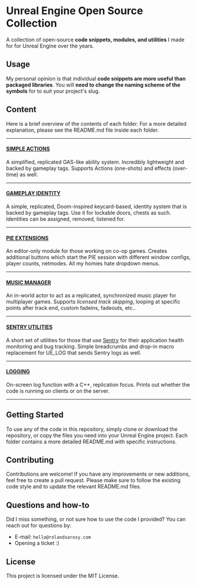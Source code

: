 # Unreal Engine Open Source Collection
A collection of open-source **code snippets, modules, and utilities** I made for for Unreal Engine over the years.

## Usage
My personal opinion is that individual **code snippets are more useful than packaged libraries**. You will **need to change the naming scheme of the symbols** for to suit your project's slug.

## Content
Here is a brief overview of the contents of each folder. For a more detailed explanation, please see the README.md file inside each folder.

---
#### [SIMPLE ACTIONS](SimpleActions)
A simplified, replicated GAS-like ability system. Incredibly lightweight and backed by gameplay tags. Supports Actions (one-shots) and effects (over-time) as well.

---
#### [GAMEPLAY IDENTITY](GameplayIdentity)
A simple, replicated, Doom-inspired keycard-based, identity system that is backed by gameplay tags. Use it for lockable doors, chests as such. Identities can be assigned, removed, listened for.

---
#### [PIE EXTENSIONS](PIEExtensions)
An editor-only module for those working on co-op games. Creates additional buttons which start the PIE session with different window configs, player counts, netmodes. All my homies hate dropdown menus.

---
#### [MUSIC MANAGER](MusicManager)
An in-world actor to act as a replicated, synchronized music player for multiplayer games. Supports _licensed track skipping_, looping at specific points after track end, custom fadeins, fadeouts, etc..

---
#### [SENTRY UTILITIES](SentryUtilities)
A short set of utilities for those that use [Sentry](https://sentry.io/) for their application health monitoring and bug tracking. Simple breadcrumbs and drop-in macro replacement for UE_LOG that sends Sentry logs as well.

---
#### [LOGGING](Logging)
On-screen log function with a C++, replication focus. Prints out whether the code is running on clients or on the server.

---
## Getting Started
To use any of the code in this repository, simply clone or download the repository, or copy the files you need into your Unreal Engine project. Each folder contains a more detailed README.md with specific instructions.

## Contributing
Contributions are welcome! If you have any improvements or new additions, feel free to create a pull request. Please make sure to follow the existing code style and to update the relevant README.md files.

## Questions and how-to
Did I miss something, or not sure how to use the code I provided?
You can reach out for questions by:
- E-mail: `hello@rolandsarosy.com`
- Opening a ticket :) 

## License
This project is licensed under the MIT License.
